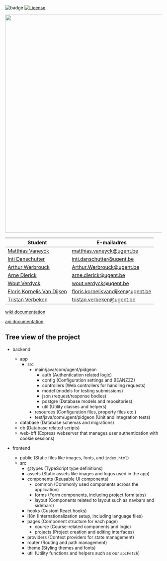 ![badge](https://github.com/SELab-2/UGent-6/actions/workflows/backend_testing.yaml/badge.svg)
[![License](https://img.shields.io/badge/license-MIT-blue.svg)](LICENSE)

<img src="https://github.com/SELab-2/UGent-6/assets/15960534/bf16e825-2d96-46af-8dc0-12ec03ba545b" width="700">



| Student                                            | E-mailadres                 |
----------------------------------------------------|-----------------------------|
| [Matthias Vaneyck](https://github.com/Matthias-VE)           |  matthias.vaneyck@ugent.be       |
| [Inti Danschutter](https://github.com/Aqua-sc)       |  inti.danschutter@ugent.be    |
| [Arthur Werbrouck](https://github.com/AWerbrouck)  | Arthur.Werbrouck@ugent.be            |
| [Arne Dierick](https://github.com/arnedierick) |  arne.dierick@ugent.be  |
| [Wout  Verdyck](https://github.com/usserwoutV2)       |  wout.verdyck@ugent.be |
| [Floris Kornelis Van Dijken](https://github.com/badduck32)    |   floris.kornelisvandijken@ugent.be  |
| [Tristan Verbeken](https://github.com/TR1VER)       |  tristan.verbeken@ugent.be|


[wiki documentation](https://github.com/SELab-2/UGent-6/wiki)

[api documentation](https://apidog.com/apidoc/project-467959)
## Tree view of the project

- backend
  - app
    - src
      - main/java/com/ugent/pidgeon
        - auth (Authentication related logic)
        - config (Configuration settings and BEANZZZ)
        - controllers (Web controllers for handling requests)
        - model (models for testing submissions)
        - json (request/response bodies)
        - postgre (Database models and repositories)
        - util (Utility classes and helpers)
      - resources (Configuration files, property files etc.)
      - test/java/com/ugent/pidgeon (Unit and integration tests)
  - database (Database schemas and migrations)
  - db (Database related scripts)
  - web-bff (Express webserver that manages user authentication with cookie sessions)

- frontend
  - public (Static files like images, fonts, and `index.html`)
  - src
    - @types (TypeScript type definitions)
    - assets (Static assets like images and logos used in the app)
    - components (Reusable UI components)
      - common (Commonly used components across the application)
      - forms (Form components, including project form tabs)
      - layout (Components related to layout such as navbars and sidebars)
    - hooks (Custom React hooks)
    - i18n (Internationalization setup, including language files)
    - pages (Component structure for each page)
      - course (Course-related components and logic)
      - projects (Project creation and editing interfaces)
    - providers (Context providers for state management)
    - router (Routing and path management)
    - theme (Styling themes and fonts)
    - util (Utility functions and helpers such as our `apiFetch`)

